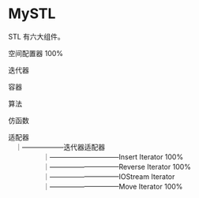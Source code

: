 # MySTL
STL 有六大组件。

空间配置器 100%

迭代器

容器

算法

仿函数

适配器  
　｜——————迭代器适配器  
　　　　　｜——————————Insert Iterator    100%  
　　　　　｜——————————Reverse Iterator   100%  
　　　　　｜——————————IOStream Iterator  
　　　　　｜——————————Move Iterator      100%  


